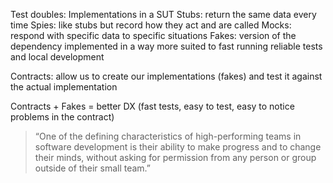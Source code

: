 Test doubles: Implementations in a SUT
Stubs: return the same data every time
Spies: like stubs but record how they act and are called
Mocks: respond with specific data to specific situations
Fakes: version of the dependency implemented in a way more suited to fast running reliable tests and local development

Contracts: allow us to create our implementations (fakes) and test it against the actual implementation

Contracts + Fakes = better DX (fast tests, easy to test, easy to notice problems in the contract)

> “One of the defining characteristics of high-performing teams in software development is their ability to make progress and to change their minds, without asking for permission from any person or group outside of their small team.”
